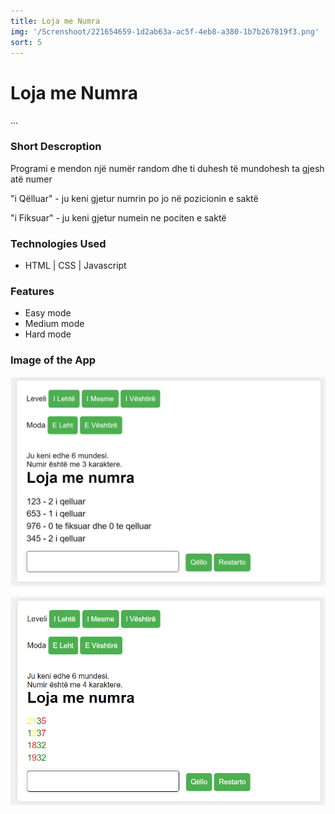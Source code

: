```yaml
---
title: Loja me Numra
img: '/Screnshoot/221654659-1d2ab63a-ac5f-4eb8-a380-1b7b267819f3.png'
sort: 5
---
```

# Loja me Numra

...

### Short Descroption

Programi e mendon një numër random dhe ti duhesh të mundohesh ta gjesh atë numer

"i Qëlluar" - ju keni gjetur numrin po jo në pozicionin e saktë

"i Fiksuar" - ju keni gjetur numein ne pociten e saktë

### Technologies Used

- HTML | CSS | Javascript

### Features

- Easy mode
- Medium mode
- Hard mode

### Image of the App

![image](./Screnshoot/221654659-1d2ab63a-ac5f-4eb8-a380-1b7b267819f3.png)

![image](./Screnshoot/221654665-f50042d6-9e02-489f-a1d7-f08ca7b70847.png)
